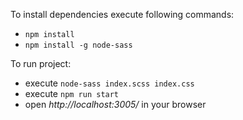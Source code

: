 To install dependencies execute following commands:
* `npm install`
* `npm install -g node-sass`

To run project:
* execute `node-sass index.scss index.css`
* execute `npm run start`
* open _http://localhost:3005/_ in your browser
